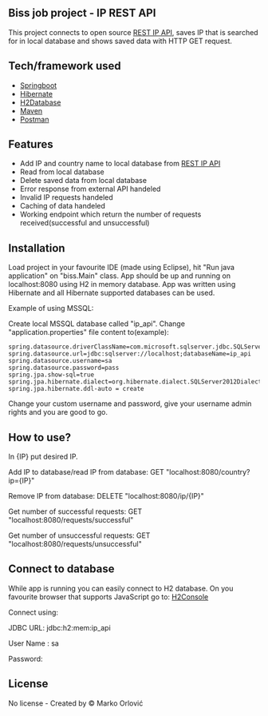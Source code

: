 ## Biss job project - IP REST API
This project connects to open source [REST IP API](https://ipapi.co/), saves IP that is searched for in local database and shows saved data with HTTP GET request.

## Tech/framework used

- [Springboot](https://spring.io/projects/spring-boot)
- [Hibernate](http://hibernate.org/)
- [H2Database](https://www.h2database.com)
- [Maven](https://maven.apache.org/)
- [Postman](https://www.getpostman.com/)

## Features

- Add IP and country name to local database from [REST IP API](https://ipapi.co/)
- Read from local database
- Delete saved data from local database
- Error response from external API handeled
- Invalid IP requests handeled
- Caching of data handeled
- Working endpoint which return the number of requests received(successful and unsuccessful)

## Installation
Load project in your favourite IDE (made using Eclipse), hit "Run java application" on "biss.Main" class. App should be up and running on localhost:8080 using H2 in memory database. App was written using Hibernate and all Hibernate supported databases can be used. 

Example of using MSSQL:

Create local MSSQL database called "ip_api". Change "application.properties" file content to(example):

	spring.datasource.driverClassName=com.microsoft.sqlserver.jdbc.SQLServerDriver
	spring.datasource.url=jdbc:sqlserver://localhost;databaseName=ip_api
	spring.datasource.username=sa
	spring.datasource.password=pass
	spring.jpa.show-sql=true
	spring.jpa.hibernate.dialect=org.hibernate.dialect.SQLServer2012Dialect
	spring.jpa.hibernate.ddl-auto = create

Change your custom username and password, give your username admin rights and you are good to go.


## How to use?

In {IP} put desired IP.

Add IP to database/read IP from database:
GET "localhost:8080/country?ip={IP}"

Remove IP from database:
DELETE "localhost:8080/ip/{IP}"

Get number of successful requests:
GET "localhost:8080/requests/successful"

Get number of unsuccessful requests:
GET "localhost:8080/requests/unsuccessful"


## Connect to database

While app is running you can easily connect to H2 database. 
On you favourite browser that supports JavaScript go to: [H2Console](http://localhost:8080/h2-console)

Connect using:

JDBC URL: jdbc:h2:mem:ip_api

User Name : sa

Password:

## License
No license - Created by © Marko Orlović